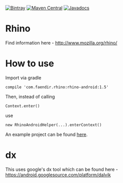 [![Bintray](https://img.shields.io/bintray/v/f43nd1r/maven/rhino-android.svg)](https://bintray.com/f43nd1r/maven/rhino-android)
[![Maven Central](https://img.shields.io/maven-central/v/com.faendir.rhino/rhino-android.svg?maxAge=2592000)](http://search.maven.org/#search%7Cga%7C1%7Ccom.faendir.rhino)
[![Javadocs](http://www.javadoc.io/badge/com.faendir.rhino/rhino-android.svg)](http://www.javadoc.io/doc/com.faendir.rhino/rhino-android)

# Rhino
Find information here - http://www.mozilla.org/rhino/

# How to use

Import via gradle
```
compile 'com.faendir.rhino:rhino-android:1.5'
```

Then, instead of calling 
```
Context.enter()
```
use
```
new RhinoAndroidHelper(...).enterContext()
```

An example project can be found [here](https://github.com/F43nd1r/rhino-android-example).

# dx
This uses google's dx tool which can be found here - https://android.googlesource.com/platform/dalvik
